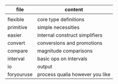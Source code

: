 | file | content |
|------|---------|
|      |         |
| flexible | core type definitions |
| primitive| simple necessities |
| easier   | internal construct simplifiers |
| convert  | conversions and promotions |
| compare  | magnitude comparisons |
| interval | basic ops on intervals |
| io | output |
| foryouruse | process qualia however you like |
